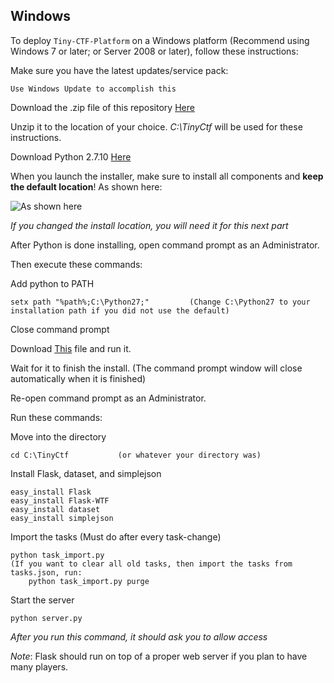 Windows
----------

To deploy `Tiny-CTF-Platform` on a Windows platform (Recommend using Windows 7 or later; or Server 2008 or later), follow these instructions:

Make sure you have the latest updates/service pack:

    Use Windows Update to accomplish this
    
Download the .zip file of this repository [Here](https://github.com/huner2/Tiny-CTF-Platform/archive/master.zip)

Unzip it to the location of your choice. *C:\TinyCtf* will be used for these instructions.

Download Python 2.7.10 [Here](https://www.python.org/ftp/python/2.7.10/python-2.7.10.msi)

When you launch the installer, make sure to install all components and **keep the default location**!  As shown here:

![As shown here](http://i.gyazo.com/aa521762680867fc8ee78ba4d5816ab7.png "As shown here")

*If you changed the install location, you will need it for this next part*

After Python is done installing, open command prompt as an Administrator.

Then execute these commands:

Add python to PATH

    setx path "%path%;C:\Python27;"         (Change C:\Python27 to your installation path if you did not use the default)
    
Close command prompt

Download [This](http://download1350.mediafire.com/gs5wknqo6xog/exbz1170imgbyh8/ez_setup.py) file and run it.

Wait for it to finish the install.  (The command prompt window will close automatically when it is finished)

Re-open command prompt as an Administrator.

Run these commands:

Move into the directory

    cd C:\TinyCtf           (or whatever your directory was)
    
Install Flask, dataset, and simplejson

    easy_install Flask
    easy_install Flask-WTF
    easy_install dataset
    easy_install simplejson
    
Import the tasks (Must do after every task-change)

    python task_import.py
    (If you want to clear all old tasks, then import the tasks from tasks.json, run:
        python task_import.py purge

Start the server

    python server.py
    
*After you run this command, it should ask you to allow access*
    
*Note*: Flask should run on top of a proper web server if you plan to have many players.
